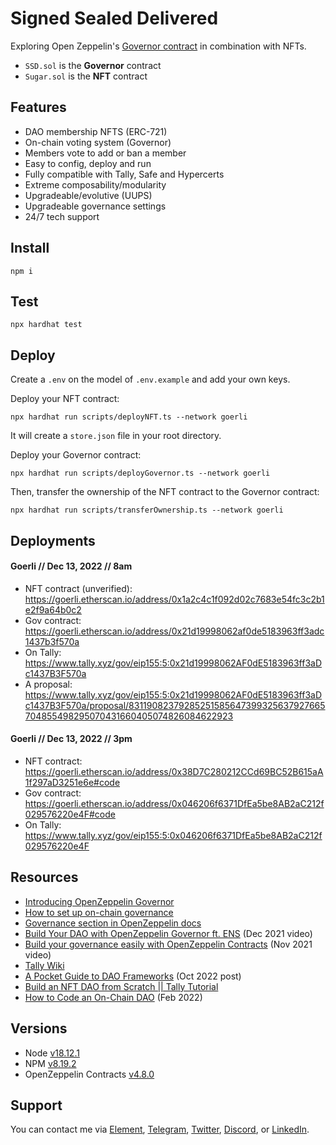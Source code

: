 # Signed Sealed Delivered

Exploring Open Zeppelin's [Governor contract](https://docs.openzeppelin.com/contracts/4.x/governance#governor) in combination with NFTs.

- `SSD.sol` is the **Governor** contract
- `Sugar.sol` is the **NFT** contract

## Features

- DAO membership NFTS (ERC-721)
- On-chain voting system (Governor)
- Members vote to add or ban a member
- Easy to config, deploy and run
- Fully compatible with Tally, Safe and Hypercerts
- Extreme composability/modularity
- Upgradeable/evolutive (UUPS)
- Upgradeable governance settings
- 24/7 tech support

## Install

```shell
npm i
```

## Test

```shell
npx hardhat test
```

## Deploy

Create a `.env` on the model of `.env.example` and add your own keys.

Deploy your NFT contract:

```shell
npx hardhat run scripts/deployNFT.ts --network goerli
```

It will create a `store.json` file in your root directory.

Deploy your Governor contract:

```shell
npx hardhat run scripts/deployGovernor.ts --network goerli
```

Then, transfer the ownership of the NFT contract to the Governor contract:

```shell
npx hardhat run scripts/transferOwnership.ts --network goerli
```

## Deployments

#### Goerli // Dec 13, 2022 // 8am

- NFT contract (unverified): https://goerli.etherscan.io/address/0x1a2c4c1f092d02c7683e54fc3c2b1e2f9a64b0c2
- Gov contract: https://goerli.etherscan.io/address/0x21d19998062af0de5183963ff3adc1437b3f570a
- On Tally: https://www.tally.xyz/gov/eip155:5:0x21d19998062AF0dE5183963ff3aDc1437B3F570a
- A proposal: https://www.tally.xyz/gov/eip155:5:0x21d19998062AF0dE5183963ff3aDc1437B3F570a/proposal/83119082379285251585647399325637927665704855498295070431660405074826084622923

#### Goerli // Dec 13, 2022 // 3pm

- NFT contract: https://goerli.etherscan.io/address/0x38D7C280212CCd69BC52B615aA1f297aD3251e6e#code
- Gov contract: https://goerli.etherscan.io/address/0x046206f6371DfEa5be8AB2aC212f029576220e4F#code
- On Tally: https://www.tally.xyz/gov/eip155:5:0x046206f6371DfEa5be8AB2aC212f029576220e4F

## Resources

- [Introducing OpenZeppelin Governor](https://blog.openzeppelin.com/governor-smart-contract/)
- [How to set up on-chain governance](https://github.com/OpenZeppelin/openzeppelin-contracts/blob/master/docs/modules/ROOT/pages/governance.adoc)
- [Governance section in OpenZeppelin docs](https://docs.openzeppelin.com/contracts/4.x/api/governance)
- [Build Your DAO with OpenZeppelin Governor ft. ENS](https://www.youtube.com/watch?v=Lltt6j6Hmww) (Dec 2021 video)
- [Build your governance easily with OpenZeppelin Contracts]() (Nov 2021 video)
- [Tally Wiki](https://wiki.tally.xyz/docs)
- [A Pocket Guide to DAO Frameworks](https://blog.tally.xyz/a-pocket-guide-to-dao-frameworks-8d7ad5af3a1b) (Oct 2022 post)
- [Build an NFT DAO from Scratch || Tally Tutorial](https://www.youtube.com/watch?v=cAbHwCWJAG4)
- [How to Code an On-Chain DAO](https://betterprogramming.pub/how-to-code-an-on-chain-dao-e525e13a57be) (Feb 2022)

## Versions

- Node [v18.12.1](https://nodejs.org/uk/blog/release/v18.12.1/)
- NPM [v8.19.2](https://github.com/npm/cli/releases/tag/v8.19.2)
- OpenZeppelin Contracts [v4.8.0](https://github.com/OpenZeppelin/openzeppelin-contracts/releases/tag/v4.8.0)

## Support

You can contact me via [Element](https://matrix.to/#/@julienbrg:matrix.org), [Telegram](https://t.me/julienbrg), [Twitter](https://twitter.com/julienbrg), [Discord](https://discord.gg/xw9dCeQ94Y), or [LinkedIn](https://www.linkedin.com/in/julienberanger/).
